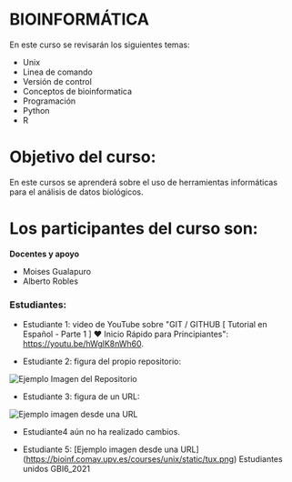 # BIOINFORMÁTICA
En este curso se revisarán los siguientes temas:
- Unix
- Linea de comando
- Versión de control
- Conceptos de bioinformatica
- Programación
- Python
- R

# Objetivo del curso:

En este cursos se aprenderá sobre el uso de herramientas informáticas para el análisis de datos biológicos.

# Los participantes del curso son:

**Docentes y apoyo**
- Moises Gualapuro
- Alberto Robles

<h3>Estudiantes:</h3>

- Estudiante 1: video de YouTube sobre "GIT / GITHUB [ Tutorial en Español - Parte 1 ] ♥ Inicio Rápido para Principiantes": <href>https://youtu.be/hWglK8nWh60</href>.

- Estudiante 2: figura del propio repositorio:

![Ejemplo Imagen del Repositorio](/gitout.jpg)

- Estudiante 3: figura de un URL:

![Ejemplo imagen desde una URL](https://myoctocat.com/assets/images/base-octocat.svg)

- Estudiante4 aún no ha realizado cambios.

- Estudiante 5: [Ejemplo imagen desde una URL] (https://bioinf.comav.upv.es/courses/unix/static/tux.png)
Estudiantes unidos GBI6_2021
